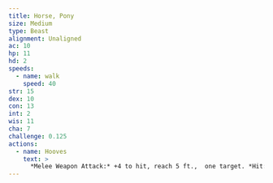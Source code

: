 ```yaml
---
title: Horse, Pony
size: Medium
type: Beast
alignment: Unaligned
ac: 10
hp: 11
hd: 2
speeds:
  - name: walk
    speed: 40
str: 15
dex: 10
con: 13
int: 2
wis: 11
cha: 7
challenge: 0.125
actions:
  - name: Hooves
    text: >
      *Melee Weapon Attack:* +4 to hit, reach 5 ft.,  one target. *Hit:* 7 (2d4 + 2) bludgeoning damage.
---
```

